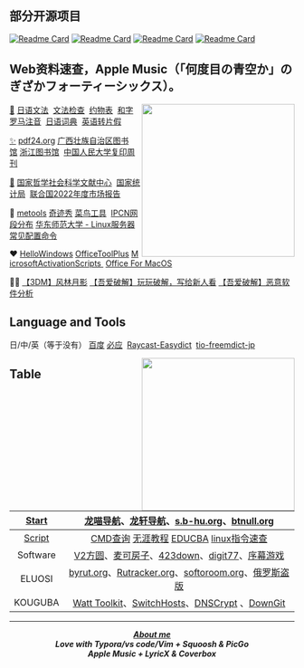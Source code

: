 ## 部分开源项目

[![Readme Card](https://github-readme-stats.vercel.app/api/pin/?username=hoochanlon&repo=ihs-simple)](https://github.com/hoochanlon/ihs-simple)
[![Readme Card](https://github-readme-stats.vercel.app/api/pin/?username=hoochanlon&repo=Free-NTFS-For-Mac)](https://github.com/hoochanlon/Free-NTFS-For-Mac)
[![Readme Card](https://github-readme-stats.vercel.app/api/pin/?username=hoochanlon&repo=Anita)](https://github.com/hoochanlon/Anita)
[![Readme Card](https://github-readme-stats.vercel.app/api/pin/?username=hoochanlon&repo=fq-book)](https://github.com/hoochanlon/fq-book)

## Web资料速查，Apple Music（「何度目の青空か」のぎざかフォーティーシックス）。 

<a href="https://music.apple.com/cn/album/%E4%BD%95%E5%BA%A6%E7%9B%AE%E3%81%AE%E9%9D%92%E7%A9%BA%E3%81%8B/1537529213?i=1537529214"><img align="right" src="https://fastly.jsdelivr.net/gh/hoochanlon/hoochanlon/pictures/n46.png" width="270 " height="270" /></a>

[🔎](https://wantquotes.net)&nbsp;<a href="https://res.wokanxing.info/jpgramma/index.html" target="_blank">日语文法</a>  &nbsp;<a href="https://so-zou.jp/web-app/text/proofreading/#word0" target="_blank">文法检查</a>   &nbsp;<a href="https://kousei.club/校正・校閲で使う記号・符号［基本的な約物の意/#:~:text=約物一覧［基本的な記号・符号の意味と使い方］%201%201%EF%BC%8Eくぎり符%20文章・語句の区切りを明らかにするもの%E3%80%82%20ex%EF%BC%8E句読点・コンマ・ピリオドなど%202%202%EF%BC%8Eくくり符%20文章・語句の前後をくくるもの%E3%80%82,感嘆符・疑問符など%20記号と符号の違い%20「記号」は広く、言語・文字・各種のしるし・身振りなどを含む%E3%80%82%20「文」は漢字であると同時に、地図では学校を示す記号である%E3%80%82%20「符号」は、文字を除き、図形・音声・光・電波などのしるしについて使うことが多い%E3%80%82%20記号と符号の相違にはあいまいな面もある%E3%80%82%20目印として付けた〇は符号だが、地図上の〇は記号である%E3%80%82%20" target="_blank">约物表</a>  &nbsp;<a href="http://www.kawa.net/works/ajax/romanize/japanese.html" target="_blank">和字罗马注音</a> &nbsp;<a href="https://soukaapp.com/dict/">日语词典</a>  &nbsp;<a href="https://www.sljfaq.org/cgi/e2k_ja.cgi" target="_blank">英语转片假</a>

[✨](https://clibrary.top)&nbsp;<a href="https://tools.pdf24.org" target="_blank">pdf24.org</a>&nbsp;<a href="http://www.gxlib.org.cn" target="_blank">广西壮族自治区图书馆</a>&nbsp;<a href="https://www.zjlib.cn" target="_blank">浙江图书馆</a> &nbsp;<a href="http://rdbk1.ynlib.cn:6251" target="_blank">中国人民大学复印周刊</a>

[🔖](https://www.gsxt.gov.cn/index.html)&nbsp;<a href="https://www.ncpssd.org" target="_blank">国家哲学社会科学文献中心</a>   &nbsp;<a href="https://data.stats.gov.cn/easyquery.htm?cn=C01" target="_blank">国家统计局</a> &nbsp;<a href="https://www.bing.com/search?q=联合国2022年度市场报告" target="_blank">联合国2022年度市场报告</a> 

🧰&nbsp;[metools](http://www.metools.info/other/subnetmask160.html)&nbsp;[奇迹秀](https://www.qijishow.com/down/efficiency.html)&nbsp;<a href="https://c.runoob.com" target="_blank">菜鸟工具</a> &nbsp;[IPCN网段分布](http://ipcn.chacuo.net/view/i_CHINANET)&nbsp;[华东师范大学 - Linux服务器常见配置命令](https://meta.ecnu.edu.cn/31/16/c35042a405782/page.htm)

❤️&nbsp;<a href="https://hellowindows.cn" target="_blank">HelloWindows</a>&nbsp;<a href="https://otp.landian.vip" target="_blank">OfficeToolPlus</a>&nbsp;<a href="https://massgrave.dev" target="_blank">MicrosoftActivationScripts </a>&nbsp;[Office For MacOS](https://github.com/alsyundawy/Microsoft-Office-For-MacOS)

🧙‍♂️ <a href="https://flingtrainer.com">【3DM】风林月影</a>&nbsp;<a href="https://www.52pojie.cn/thread-1358649-1-1.html" target="_blank">【吾爱破解】玩玩破解，写给新人看</a> <a href="https://www.52pojie.cn/thread-1585120-1-1.html">【吾爱破解】恶意软件分析</a> 

## Language and Tools

日/中/英（等于没有） [百度](www.baidu.com)&nbsp;[必应](www.bing.com) &nbsp;[Raycast-Easydict](https://github.com/tisfeng/Raycast-Easydict) &nbsp;[tio-freemdict-jp](https://tio.freemdict.com/jp/)

<a><img align="right" src="https://fastly.jsdelivr.net/gh/hoochanlon/hoochanlon/pictures/spy.png" width="270 " height="270" /></a>


## Table

|[Start](https://ss.azad.asia)| [龙喵导航](https://ailongmiao.com)、[龙轩导航](http://ilxdh.com)、[s.b-hu.org](https://s.b-hu.org/lite/)、[btnull.org](https://www.btnull.org) |
| :-----------: | :----------------------------------------------------------: |
|[Script](https://www.explainshell.com)| <a href="http://bcn.bathome.net/s/tool/index.html?" target="_blank" >CMD查询</a> <a href="https://www.learnfk.com/batch-script/batch-script-aliases.html">无涯教程</a>  <a href="https://www.educba.com/powershell-base64">EDUCBA</a> [linux指令速查](https://wangchujiang.com/linux-command/) |
|Software|[V2方圆](https://www.v2fy.com/)、[麦可房子](https://www.macfz.com)、[423down](https://www.423down.com)、[digit77](https://www.digit77.com/iosapps/)、[序幕游戏](xumugame.com)|[克隆窝](https://www.kelongwo.com)、[文档下载助手](https://imwcr.cn/api/GetDocumentText/)、[稻壳阅读器](http://www.daokeyuedu.com)、[Yoco](https://www.52pojie.cn/thread-1678456-1-1.html)、<a href="https://udown.vip" target="_blank">udown</a>|
|ELUOSI| [byrut.org](https://byrut.org/)、[Rutracker.org](https://Rutracker.org)、[softoroom.org](https://softoroom.org)、[俄罗斯盗版](http://www.zhuoju.xyz/thread-135154-1-1.html) |
|KOUGUBA| [Watt Toolkit](https://steampp.net)、[SwitchHosts](https://github.com/oldj/SwitchHosts)、[DNSCrypt](https://github.com/DNSCrypt/dnscrypt-proxy) 、[DownGit](https://minhaskamal.github.io/DownGit/#/home)|


---

 <div align="center">

 <b><i><a href="https://hoochanlon.github.io/hoochanlon" target="_blank">About me</a></i></b> <br>
 <b><i>Love with Typora/vs code/Vim + Squoosh & PicGo </i></b><br>
  <b><i>Apple Music + LyricX & Coverbox </i></b>

</div>


<!-- 

<a href="#"><img align="right" src="./pictures/wx.png" width="200 " height="200" /></a>

<a href="https://pkeytool.com" target="_blank">PkeyTool</a>

* https://fastly.jsdelivr.net/gh/ cdn加速
* http://coverbox.henry-hu.com 专辑封面

-->
